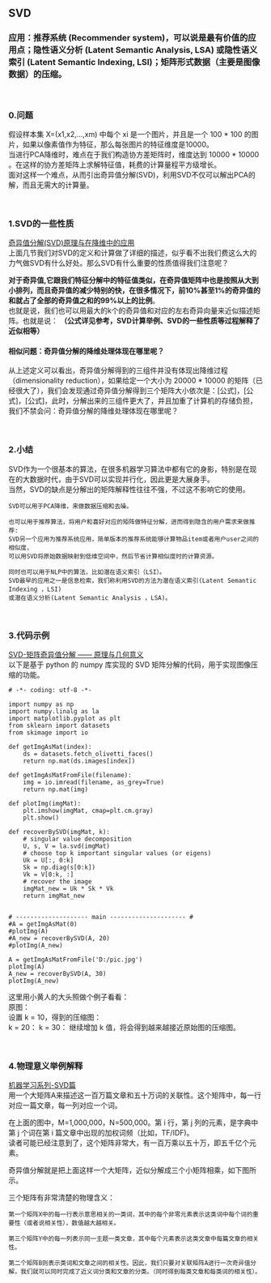 ## SVD
### 应用：推荐系统 (Recommender system)，可以说是最有价值的应用点；隐性语义分析 (Latent Semantic Analysis, LSA) 或隐性语义索引 (Latent Semantic Indexing, LSI)；矩阵形式数据（主要是图像数据）的压缩。

&nbsp;
### 0.问题
假设样本集 X=(x1,x2,...,xm) 中每个 xi 是一个图片，并且是一个 100 * 100 的图片，如果以像素值作为特征，那么每张图片的特征维度是10000。  
当进行PCA降维时，难点在于我们构造协方差矩阵时，维度达到 10000 * 10000 。在这样的协方差矩阵上求解特征值，耗费的计算量程平方级增长。  
面对这样一个难点，从而引出奇异值分解(SVD)，利用SVD不仅可以解出PCA的解，而且无需大的计算量。

&nbsp;
### 1.SVD的一些性质　
[奇异值分解(SVD)原理与在降维中的应用](https://www.cnblogs.com/pinard/p/6251584.html)  
上面几节我们对SVD的定义和计算做了详细的描述，似乎看不出我们费这么大的力气做SVD有什么好处。那么SVD有什么重要的性质值得我们注意呢？

**对于奇异值,它跟我们特征分解中的特征值类似，在奇异值矩阵中也是按照从大到小排列，而且奇异值的减少特别的快，在很多情况下，前10%甚至1%的奇异值的和就占了全部的奇异值之和的99%以上的比例**。  
也就是说，我们也可以用最大的k个的奇异值和对应的左右奇异向量来近似描述矩阵。也就是说：
**（公式详见参考，SVD计算举例、SVD的一些性质等过程解释了近似相等）**

#### 相似问题：奇异值分解的降维处理体现在哪里呢？
从上述定义可以看出，奇异值分解得到的三组件并没有体现出降维过程（dimensionality reduction），如果给定一个大小为 20000 * 10000 的矩阵（已经很大了），我们会发现通过奇异值分解得到三个矩阵大小依次是：[公式]，[公式]，[公式]，此时，分解出来的三组件更大了，并且加重了计算机的存储负担，我们不禁会问：奇异值分解的降维处理体现在哪里呢？

&nbsp;
### 2.小结
SVD作为一个很基本的算法，在很多机器学习算法中都有它的身影，特别是在现在的大数据时代，由于SVD可以实现并行化，因此更是大展身手。  
当然，SVD的缺点是分解出的矩阵解释性往往不强，不过这不影响它的使用。
```
SVD可以用于PCA降维，来做数据压缩和去噪。  

也可以用于推荐算法，将用户和喜好对应的矩阵做特征分解，进而得到隐含的用户需求来做推荐:
SVD另一个应用为推荐系统应用，简单版本的推荐系统能够计算物品item或者用户user之间的相似度，
可以用SVD将原始数据映射到低维空间中，然后节省计算相似度时的计算资源。

同时也可以用于NLP中的算法，比如潜在语义索引（LSI）。
SVD最早的应用之一是信息检索，我们称利用SVD的方法为潜在语义索引(Latent Semantic Indexing ，LSI)
或潜在语义分析(Latent Semantic Analysis ，LSA)。
```

&nbsp;
### 3.代码示例
[SVD-矩阵奇异值分解 —— 原理与几何意义](https://zhuanlan.zhihu.com/p/36546367)  
以下是基于 python 的 numpy 库实现的 SVD 矩阵分解的代码，用于实现图像压缩的功能。
```
# -*- coding: utf-8 -*-

import numpy as np
import numpy.linalg as la
import matplotlib.pyplot as plt
from sklearn import datasets
from skimage import io

def getImgAsMat(index):
    ds = datasets.fetch_olivetti_faces()
    return np.mat(ds.images[index])

def getImgAsMatFromFile(filename):
    img = io.imread(filename, as_grey=True)
    return np.mat(img) 

def plotImg(imgMat):
    plt.imshow(imgMat, cmap=plt.cm.gray)
    plt.show()

def recoverBySVD(imgMat, k):
    # singular value decomposition
    U, s, V = la.svd(imgMat)
    # choose top k important singular values (or eigens)
    Uk = U[:, 0:k]
    Sk = np.diag(s[0:k])
    Vk = V[0:k, :]
    # recover the image
    imgMat_new = Uk * Sk * Vk
    return imgMat_new


# -------------------- main --------------------- #
#A = getImgAsMat(0)
#plotImg(A)
#A_new = recoverBySVD(A, 20)
#plotImg(A_new)

A = getImgAsMatFromFile('D:/pic.jpg')
plotImg(A)
A_new = recoverBySVD(A, 30)
plotImg(A_new)
```
这里用小黄人的大头照做个例子看看：  
原图：  
设置 k = 10，得到的压缩图：  
k = 20：
k = 30：
继续增加 k 值，将会得到越来越接近原始图的压缩图。

&nbsp;
### 4.物理意义举例解释
[机器学习系列-SVD篇](https://zhuanlan.zhihu.com/p/25801478)  
用一个大矩阵A来描述这一百万篇文章和五十万词的关联性。这个矩阵中，每一行对应一篇文章，每一列对应一个词。 

在上面的图中，M=1,000,000，N=500,000。第 i 行，第 j 列的元素，是字典中第 j 个词在第 i 篇文章中出现的加权词频（比如，TF/IDF)。  
读者可能已经注意到了，这个矩阵非常大，有一百万乘以五十万，即五千亿个元素。

奇异值分解就是把上面这样一个大矩阵，近似分解成三个小矩阵相乘，如下图所示。

三个矩阵有非常清楚的物理含义：
```
第一个矩阵X中的每一行表示意思相关的一类词，其中的每个非零元素表示这类词中每个词的重要性（或者说相关性），数值越大越相关。

第三个矩阵Y中的每一列表示同一主题一类文章，其中每个元素表示这类文章中每篇文章的相关性。

第二个矩阵B则表示类词和文章之间的相关性。因此，我们只要对关联矩阵A进行一次奇异值分解，我们就可以同时完成了近义词分类和文章的分类。（同时得到每类文章和每类词的相关性）。
```
